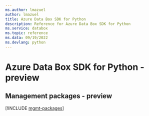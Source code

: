 ```yaml
---
ms.author: lmazuel
author: lmazuel
title: Azure Data Box SDK for Python
description: Reference for Azure Data Box SDK for Python
ms.service: databox
ms.topic: reference
ms.data: 09/19/2022
ms.devlang: python
---
```

# Azure Data Box SDK for Python - preview

## Management packages - preview
[!INCLUDE [mgmt-packages](data-box-mgmt-index.md)]